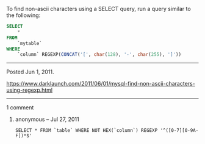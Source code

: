 To find non-ascii characters using a SELECT query, run a query similar to the following:

```sql
SELECT
    *
FROM
    `mytable`
WHERE
    `column` REGEXP(CONCAT('[', char(128), '-', char(255), ']'))
```

---

Posted Jun 1, 2011.

https://www.darklaunch.com/2011/06/01/mysql-find-non-ascii-characters-using-regexp.html

---

1 comment

<ol>
    <li>
        <div>
            anonymous &ndash; Jul 27, 2011
            <div>
                <p><code>SELECT * FROM `table` WHERE NOT HEX(`column`) REGEXP '^([0-7][0-9A-F])*$'</code></p>
            </div>
        </div>
    </li>
</ol>
